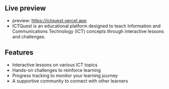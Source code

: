## Live preview
- preview: https://ictquest.vercel.app
- ICTQuest is an educational platform designed to teach Information and Communications Technology (ICT) concepts through interactive lessons and challenges.

## Features

- Interactive lessons on various ICT topics
- Hands-on challenges to reinforce learning
- Progress tracking to monitor your learning journey
- A supportive community to connect with other learners
